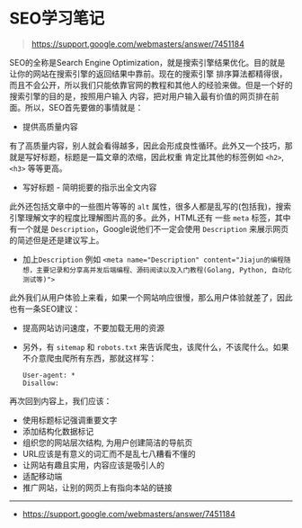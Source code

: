 # SEO学习笔记

> https://support.google.com/webmasters/answer/7451184

SEO的全称是Search Engine Optimization，就是搜索引擎结果优化。目的就是让你的网站在搜索引擎的返回结果中靠前。现在的搜索引擎
排序算法都精得很，而且不会公开，所以我们只能依靠官网的教程和其他人的经验来做。但是一个好的搜索引擎的目的是，按照用户输入
内容，把对用户输入最有价值的网页排在前面。所以，SEO首先要做的事情就是：

- 提供高质量内容

有了高质量内容，别人就会看得越多，因此会形成良性循环。此外又一个技巧，那就是写好标题，标题是一篇文章的浓缩，因此权重
肯定比其他的标签例如 `<h2>`, `<h3>` 等等更高。

- 写好标题 - 简明扼要的指示出全文内容

此外还包括文章中的一些图片等等的 `alt` 属性，很多人都是乱写的(包括我)，搜索引擎理解文字的程度比理解图片高的多。此外，HTML还有
一些 `meta` 标签，其中有一个就是 `Description`，Google说他们不一定会使用 `Description` 来展示网页的简述但是还是建议写上。

- 加上`Description` 例如 `<meta name="Description" content="Jiajun的编程随想，主要记录和分享高并发后端编程、源码阅读以及入门教程(Golang, Python, 自动化测试等)">`

此外我们从用户体验上来看，如果一个网站响应很慢，那么用户体验就差了，因此也有一条SEO建议：

- 提高网站访问速度，不要加载无用的资源

- 另外，有 `sitemap` 和 `robots.txt` 来告诉爬虫，该爬什么，不该爬什么。如果不介意爬虫爬所有东西，那就这样写：

    ```
    User-agent: *
    Disallow:
    ```

再次回到内容上，我们应该：

- 使用标题标记强调重要文字
- 添加结构化数据标记
- 组织您的网站层次结构, 为用户创建简洁的导航页
- URL应该是有意义的词汇而不是乱七八糟看不懂的
- 让网站有趣且实用，内容应该是吸引人的
- 适配移动端
- 推广网站，让别的网页上有指向本站的链接

---

- https://support.google.com/webmasters/answer/7451184
